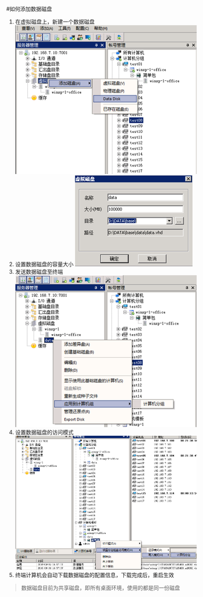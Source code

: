 #如何添加数据磁盘
1. 在虚拟磁盘上，新建一个数据磁盘
![](/assets/107-1.png)
2. 设置数据磁盘的容量大小
![](/assets/107-2.png)
3. 发送数据磁盘至终端
![](/assets/107-3.png)
4. 设置数据磁盘的访问模式
![](/assets/107-5.png)
5. 终端计算机会自动下载数据磁盘的配置信息，下载完成后，重启生效


>数据磁盘目前为共享磁盘，即所有桌面环境，使用的都是同一份磁盘